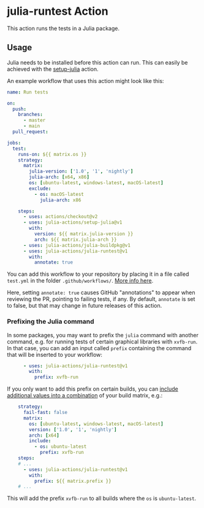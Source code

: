 # julia-runtest Action

This action runs the tests in a Julia package.

## Usage

Julia needs to be installed before this action can run. This can easily be achieved with the [setup-julia](https://github.com/marketplace/actions/setup-julia-environment) action.

An example workflow that uses this action might look like this:

```yaml
name: Run tests

on: 
  push:
    branches:
      - master
      - main
  pull_request:

jobs:
  test:
    runs-on: ${{ matrix.os }}
    strategy:
      matrix:
        julia-version: ['1.0', '1', 'nightly']
        julia-arch: [x64, x86]
        os: [ubuntu-latest, windows-latest, macOS-latest]
        exclude:
          - os: macOS-latest
            julia-arch: x86

    steps:
      - uses: actions/checkout@v2
      - uses: julia-actions/setup-julia@v1
        with:
          version: ${{ matrix.julia-version }}
          arch: ${{ matrix.julia-arch }}
      - uses: julia-actions/julia-buildpkg@v1
      - uses: julia-actions/julia-runtest@v1
        with:
          annotate: true
```

You can add this workflow to your repository by placing it in a file called `test.yml` in the folder `.github/workflows/`. [More info here](https://docs.github.com/en/actions/reference/workflow-syntax-for-github-actions).

Here, setting `annotate: true` causes GitHub "annotations" to appear when reviewing the PR, pointing to failing tests, if any.
By default, `annotate` is set to false, but that may change in future releases of this action.
### Prefixing the Julia command

In some packages, you may want to prefix the `julia` command with another command, e.g. for running tests of certain graphical libraries with `xvfb-run`.
In that case, you can add an input called `prefix` containing the command that will be inserted to your workflow:

```yaml
      - uses: julia-actions/julia-runtest@v1
        with:
          prefix: xvfb-run
```

If you only want to add this prefix on certain builds, you can [include additional values into a combination](https://docs.github.com/en/free-pro-team@latest/actions/reference/workflow-syntax-for-github-actions#example-including-additional-values-into-combinations) of your build matrix, e.g.:

```yaml
    strategy:
      fail-fast: false
      matrix:
        os: [ubuntu-latest, windows-latest, macOS-latest]
        version: ['1.0', '1', 'nightly']
        arch: [x64]
        include:
          - os: ubuntu-latest
            prefix: xvfb-run
    steps:
    # ...
      - uses: julia-actions/julia-runtest@v1
        with:
          prefix: ${{ matrix.prefix }}
    # ...
```

This will add the prefix `xvfb-run` to all builds where the `os` is `ubuntu-latest`.
